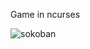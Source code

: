 Game in ncurses

![sokoban](https://user-images.githubusercontent.com/15232456/47652297-d5dd8d00-db85-11e8-8f3e-6478686c6858.png)
